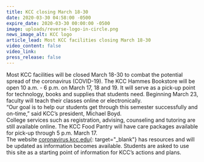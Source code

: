 ```yaml
---
title: KCC closing March 18-30
date: 2020-03-30 04:58:00 -0500
expire_date: 2020-03-30 00:00:00 -0500
image: uploads/reverse-logo-in-circle.png
news_image_alt: KCC logo
article_lead: Most KCC facilities closing March 18-30
video_content: false
video_link:
press_release: false
---
```


Most KCC facilities will be closed March 18-30 to combat the potential spread of the coronavirus (COVID-19). The KCC Hammes Bookstore will be open 10 a.m. - 6 p.m. on March 17, 18 and 19. It will serve as a pick-up point for technology, books and supplies that students need. Beginning March 23, faculty will teach their classes online or electronically.<br>“Our goal is to help our students get through this semester successfully and on-time,” said KCC’s president, Michael Boyd.&nbsp;<br>College services such as registration, advising, counseling and tutoring are still available online. The KCC Food Pantry will have care packages available for pick-up through 5 p.m. March 17.&nbsp;<br>The website [coronavirus.kcc.edu](https://coronavirus.kcc.edu/){: target="_blank"} has resources and will be updated as information becomes available. Students are asked to use this site as a starting point of information for KCC’s actions and plans.<br>&nbsp;